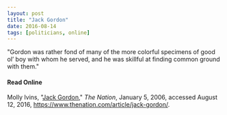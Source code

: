 ```yaml
---
layout: post
title: "Jack Gordon"
date: 2016-08-14
tags: [politicians, online]
---
```


"﻿Gordon was rather fond of many of the more colorful specimens of good ol’ boy with whom he served, and he was skillful at finding common ground with them."

#### Read Online
Molly Ivins, "[Jack Gordon](https://www.thenation.com/article/jack-gordon/ "Molly Ivins's obituary in The Nation for Jack Gordon")," *The Nation*, January 5, 2006, accessed August 12, 2016, https://www.thenation.com/article/jack-gordon/.
